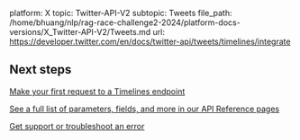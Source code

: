 platform: X
topic: Twitter-API-V2
subtopic: Tweets
file_path: /home/bhuang/nlp/rag-race-challenge2-2024/platform-docs-versions/X_Twitter-API-V2/Tweets.md
url: https://developer.twitter.com/en/docs/twitter-api/tweets/timelines/integrate

## Next steps

[Make your first request to a Timelines endpoint](https://developer.twitter.com/en/docs/twitter-api/tweets/timelines/quick-start "Make your first request to a Timelines endpoint")

[See a full list of parameters, fields, and more in our API Reference pages](https://developer.twitter.com/en/docs/twitter-api/tweets/timelines/api-reference "See a full list of parameters, fields, and more in our API Reference pages")

[Get support or troubleshoot an error](https://developer.twitter.com/en/support/twitter-api "Get support or troubleshoot an error")